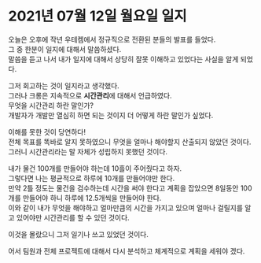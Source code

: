 # 2021년 07월 12일 월요일 일지

오늘은 오후에 작년 우테켐에서 정규직으로 전환된 분들의 발표를 들었다.<br />
그 중 한분이 일지에 대해서 말씀하셨다.<br />
말씀을 듣고 나서 내가 일지에 대해서 상당히 잘못 이해하고 있었다는 사실을 알게 되었다.

그저 회고하는 것이 일지라고 생각했다.<br />
그러나 크롱은 지속적으로 **시간관리**에 대해서 언급하였다.<br />
무엇을 시간관리 하란 말인가?<br />
개발자가 개발만 열심히 하면 되는 것이지 더 어떻게 하란 말인가 싶었다.

이해를 못한 것이 당연하다!<br />
전체 목표를 똑바로 알지 못하였으니 무엇을 얼마나 해야할지 산출되지 않았던 것이다.<br />
그러니 시간관리라는 말 자체가 성립하지 못했던 것이다.

내가 물건 100개를 만들어야 하는데 10흘이 주어줬다고 하자.<br />
그렇다면 나는 평균적으로 하루에 10개를 만들어야만 한다.<br />
만약 2틀 정도는 물건을 검수하는데 시간을 써야 한다고 계획을 잡았으면 8일동안 100개를 만들어야 하니 하루에 12.5개씩을 만들어야 한다.<br />
이와 같이 내가 무엇을 해야하고 얼마만큼의 시간을 가지고 있으며 얼마나 걸릴지를 알고 있어야만 시간관리를 할 수 있던 것이다.

이것을 몰랐으니 그저 일기나 쓰고 있었던 것이다.

어서 팀원과 전체 프로젝트에 대해서 다시 분석하고 체계적으로 계획을 세워야 겠다.